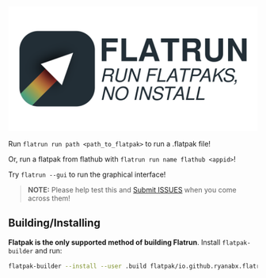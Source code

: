 ![Flatrun](images/social_preview.png)

Run `flatrun run path <path_to_flatpak>` to run a .flatpak file!

Or, run a flatpak from flathub with `flatrun run name flathub <appid>`!

Try `flatrun --gui` to run the graphical interface!

> **NOTE:** Please help test this and [Submit ISSUES](https://github.com/ryanabx/flatrun/issues/new) when you come across them!

## Building/Installing

**Flatpak is the only supported method of building Flatrun**. Install `flatpak-builder` and run:

```sh
flatpak-builder --install --user .build flatpak/io.github.ryanabx.flatrun.yml
```